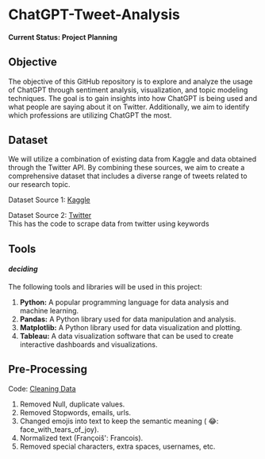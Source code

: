 # ChatGPT-Tweet-Analysis
#### **Current Status: Project Planning**

## Objective
The objective of this GitHub repository is to explore and analyze the usage of ChatGPT through sentiment analysis, visualization, and topic modeling techniques. The goal is to gain insights into how ChatGPT is being used and what people are saying about it on Twitter. Additionally, we aim to identify which professions are utilizing ChatGPT the most.

## Dataset
We will utilize a combination of existing data from Kaggle and data obtained through the Twitter API. By combining these sources, we aim to create a comprehensive dataset that includes a diverse range of tweets related to our research topic. 

Dataset Source 1: [Kaggle](https://www.kaggle.com/datasets/khalidryder777/500k-chatgpt-tweets-jan-mar-2023)
<!-- [comment]: #  The dataset used in this project will be made publicly available in the data directory of this GitHub repository. -->

Dataset Source 2: [Twitter](https://github.com/Prathyush-k/ChatGPT-Tweet-Analysis/blob/main/Scrape_Twitter.py)<br />
This has the code to scrape data from twitter using keywords

## Tools
#### *deciding*

The following tools and libraries will be used in this project:

1) **Python:** A popular programming language for data analysis and machine learning.
2) **Pandas:** A Python library used for data manipulation and analysis.
3) **Matplotlib:** A Python library used for data visualization and plotting.
4) **Tableau:** A data visualization software that can be used to create interactive dashboards and visualizations.

## Pre-Processing
Code: [Cleaning Data](https://github.com/Prathyush-k/ChatGPT-Tweet-Analysis/blob/main/Clean%20Data.ipynb)
1) Removed Null, duplicate values.
2) Removed Stopwords, emails, urls.
3) Changed emojis into text to keep the semantic meaning ( 😂: face_with_tears_of_joy).
4) Normalized text (Françoiš': Francois).
5) Removed special characters, extra spaces, usernames, etc.
